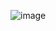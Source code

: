 ![image](https://github.com/Ankrline/Ankrline/assets/71984131/9fba226f-4c32-4437-b1b7-1c529095c7ad)


